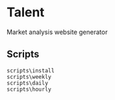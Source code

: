 # Talent

Market analysis website generator

## Scripts

```shell
scripts\install
scripts\weekly
scripts\daily
scripts\hourly
```

